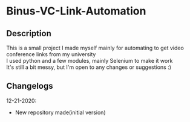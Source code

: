 # Binus-VC-Link-Automation

## Description
This is a small project I made myself mainly for automating to get video conference links from my university \
I used python and a few modules, mainly Selenium to make it work \
It's still a bit messy, but I'm open to any changes or suggestions :)

## Changelogs
12-21-2020:
- New repository made(initial version)
